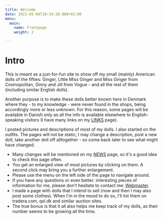 ```yaml
---
title: Welcome
date: 2021-05-04T10:34:28.000+02:00
menu:
  main:
    name: Frontpage
    weight: 2

---
```

# Intro

This is meant as a just-for-fun site to show off my small (mainly) American dolls of the fifties: Ginger, Little Miss Ginger and Miss Ginger from Cosmopolitan, Ginny and Jill from Vogue - and all the rest of them (including similar English dolls).

Another purpose is to make these dolls better known here in Denmark where they - to my knowledge - were never found in the shops, being accordingly more or less unknown. For this reason, some pages will be available in Danish only as all the info is available elsewhere to English-speaking visitors (I have many links on my [LINKS](/links) page).

I posted pictures and descriptions of most of my dolls. I also started on the outfits. The pages will not be static; I may change a description, post a new doll, take another doll off alltogether - so come back later to see what might have changed.

- Many changes will be mentioned on my [NEWS](/news) page, so it's a good idea to check this page often.
- You get an enlarged view of most pictures by clicking on them. A second click may bring you a further enlargement.
- Please use the menu on the left side of the page to navigate around.
- If you have any questions or even better: interesting pieces of information for me, please don't hesitate to contact me: [Webmaster](mailto:webmaster@gingerdolls.dk).
- I made a page with dolls that I intend to sell (now and then I may also post some clothes). When I'm in the mood to do so, I'll list them on tradera.com, qxl.dk and similar auction sites.
- The true bonus is that it all also helps me keep track of my dolls, as their number seems to be growing all the time.